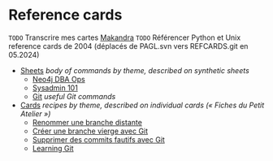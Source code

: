 # Reference cards

`TODO` Transcrire mes cartes [Makandra](https://makandracards.com/sites)
`TODO` Référencer Python et Unix reference cards de 2004 (déplacés de PAGL.svn vers REFCARDS.git en 05.2024)

* [Sheets](sheets/) _body of commands by theme, described on synthetic sheets_
  * [Neo4j DBA Ops](sheets/Neo4j-DBA-ops.md)
  * [Sysadmin 101](sheets/Sysadmin-101.md)
  * [Git](sheets/git.md) _useful Git commands_
* [Cards](cards/) _recipes by theme, described on individual cards (« Fiches du Petit Atelier »)_
  * [Renommer une branche distante](cards/git-renommer-branche-distante.md)
  * [Créer une branche vierge avec Git](cards/git-creer-branche-vierge.md)
  * [Supprimer des commits fautifs avec Git](cards/git-supprimer-commits-fautifs.md)
  * [Learning Git](cards/git-learning.md)